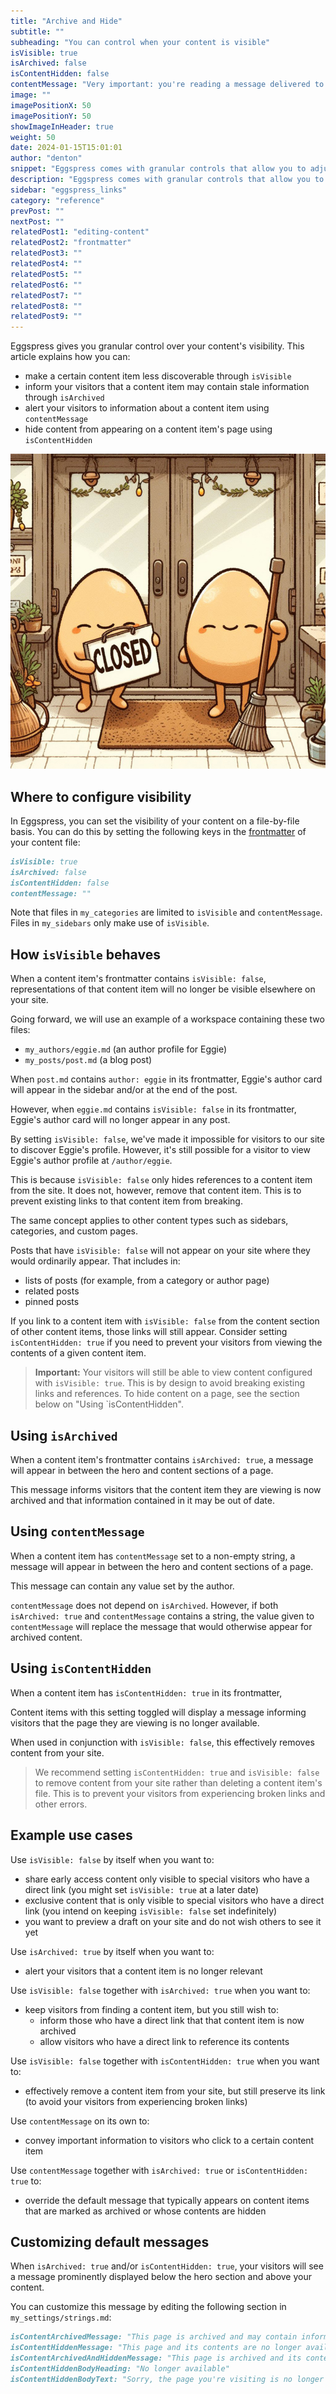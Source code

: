```yaml
---
title: "Archive and Hide"
subtitle: ""
subheading: "You can control when your content is visible"
isVisible: true
isArchived: false
isContentHidden: false
contentMessage: "Very important: you're reading a message delivered to you by contentMessage!"
image: ""
imagePositionX: 50
imagePositionY: 50
showImageInHeader: true
weight: 50
date: 2024-01-15T15:01:01
author: "denton"
snippet: "Eggspress comes with granular controls that allow you to adjust the visibility of your content items. Read more about how you can use them here."
description: "Eggspress comes with granular controls that allow you to adjust the visibility of your content items"
sidebar: "eggspress_links"
category: "reference"
prevPost: ""
nextPost: ""
relatedPost1: "editing-content"
relatedPost2: "frontmatter"
relatedPost3: ""
relatedPost4: ""
relatedPost5: ""
relatedPost6: ""
relatedPost7: ""
relatedPost8: ""
relatedPost9: ""
---
```


Eggspress gives you granular control over your content's visibility. This article explains how you can:
- make a certain content item less discoverable through `isVisible`
- inform your visitors that a content item may contain stale information through `isArchived`
- alert your visitors to information about a content item using `contentMessage`
- hide content from appearing on a content item's page using `isContentHidden`

![](my_posts/reference/images/closed.jpg)


## Where to configure visibility
In Eggspress, you can set the visibility of your content on a file-by-file basis. You can do this by setting the following keys in the [frontmatter](my_posts/reference/frontmatter.md) of your content file:

```markdown
isVisible: true
isArchived: false
isContentHidden: false
contentMessage: ""
```

Note that files in `my_categories` are limited to `isVisible` and `contentMessage`. Files in `my_sidebars` only make use of `isVisible`.

## How `isVisible` behaves
When a content item's frontmatter contains `isVisible: false`, representations of that content item will no longer be visible elsewhere on your site.

Going forward, we will use an example of a workspace containing these two files:
- `my_authors/eggie.md` (an author profile for Eggie)
- `my_posts/post.md` (a blog post)

When `post.md` contains `author: eggie` in its frontmatter, Eggie's author card will appear in the sidebar and/or at the end of the post.

However, when `eggie.md` contains `isVisible: false` in its frontmatter, Eggie's author card will no longer appear in any post.

By setting `isVisible: false`, we've made it impossible for visitors to our site to discover Eggie's profile. However, it's still possible for a visitor to view Eggie's author profile at `/author/eggie`.

This is because `isVisible: false` only hides references to a content item from the site. It does not, however, remove that content item. This is to prevent existing links to that content item from breaking.

The same concept applies to other content types such as sidebars, categories, and custom pages.

Posts that have `isVisible: false` will not appear on your site where they would ordinarily appear. That includes in:
- lists of posts (for example, from a category or author page)
- related posts
- pinned posts

If you link to a content item with `isVisible: false` from the content section of other content items, those links will still appear. Consider setting `isContentHidden: true` if you need to prevent your visitors from viewing the contents of a given content item.

> **Important:** Your visitors will still be able to view content configured with `isVisible: true`. This is by design to avoid breaking existing links and references. To hide content on a page, see the section below on "Using `isContentHidden".



## Using `isArchived`
When a content item's frontmatter contains `isArchived: true`, a message will appear in between the hero and content sections of a page.

This message informs visitors that the content item they are viewing is now archived and that information contained in it may be out of date.

## Using `contentMessage`
When a content item has `contentMessage` set to a non-empty string, a message will appear in between the hero and content sections of a page.

This message can contain any value set by the author.

`contentMessage` does not depend on `isArchived`. However, if both `isArchived: true` and `contentMessage` contains a string, the value given to `contentMessage` will replace the message that would otherwise appear for archived content.

## Using `isContentHidden` 
When a content item has `isContentHidden: true` in its frontmatter, 

Content items with this setting toggled will display a message informing visitors that the page they are viewing is no longer available.

When used in conjunction with `isVisible: false`, this effectively removes content from your site.

> We recommend setting `isContentHidden: true` and `isVisible: false` to remove content from your site rather than deleting a content item's file. This is to prevent your visitors from experiencing broken links and other errors.

## Example use cases
Use `isVisible: false` by itself when you want to:
- share early access content only visible to special visitors who have a direct link (you might set `isVisible: true` at a later date)
- exclusive content that is only visible to special visitors who have a direct link (you intend on keeping `isVisible: false` set indefinitely)
- you want to preview a draft on your site and do not wish others to see it yet

Use `isArchived: true` by itself when you want to:
- alert your visitors that a content item is no longer relevant

Use `isVisible: false` together with `isArchived: true` when you want to:
- keep visitors from finding a content item, but you still wish to:
	- inform those who have a direct link that that content item is now archived
	- allow visitors who have a direct link to reference its contents

Use `isVisible: false` together with `isContentHidden: true` when you want to:
- effectively remove a content item from your site, but still preserve its link (to avoid your visitors from experiencing broken links)

Use `contentMessage` on its own to:
- convey important information to visitors who click to a certain content item

Use `contentMessage` together with `isArchived: true` or `isContentHidden: true` to:
- override the default message that typically appears on content items that are marked as archived or whose contents are hidden

## Customizing default messages
When `isArchived: true` and/or `isContentHidden: true`, your visitors will see a message prominently displayed below the hero section and above your content.

You can customize this message by editing the following section in `my_settings/strings.md`:

```markdown
isContentArchivedMessage: "This page is archived and may contain information that is out of date"
isContentHiddenMessage: "This page and its contents are no longer available"
isContentArchivedAndHiddenMessage: "This page is archived and its contents are no longer available"
isContentHiddenBodyHeading: "No longer available"
isContentHiddenBodyText: "Sorry, the page you're visiting is no longer available."
```